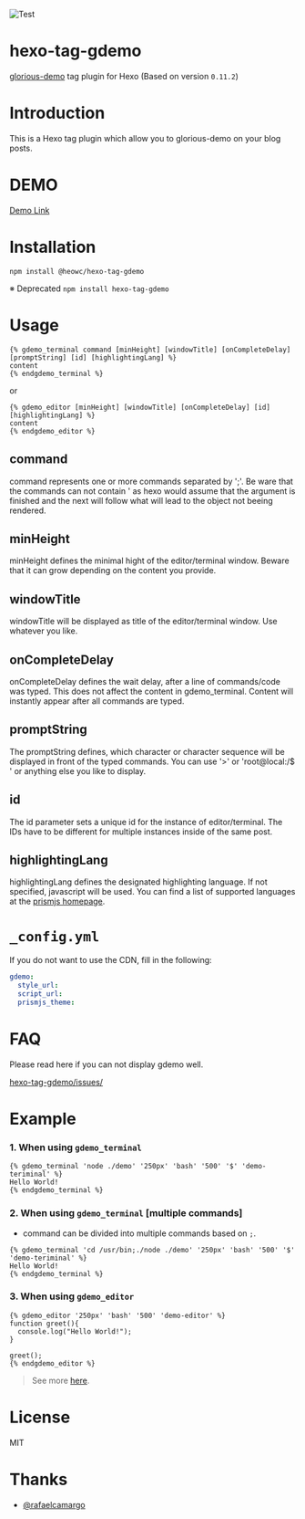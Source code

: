 ![Test](https://github.com/heowc/hexo-tag-gdemo/workflows/CI/badge.svg)

# hexo-tag-gdemo

[glorious-demo](https://github.com/glorious-codes/glorious-demo) tag plugin for Hexo (Based on version `0.11.2`)

# Introduction

This is a Hexo tag plugin which allow you to glorious-demo on your blog posts.

# DEMO

[Demo Link](https://heowc.github.io/2018/11/14/introduction-hexo-tag-gdemo/)

# Installation

```text
npm install @heowc/hexo-tag-gdemo
```

※ Deprecated `npm install hexo-tag-gdemo`

# Usage

```text
{% gdemo_terminal command [minHeight] [windowTitle] [onCompleteDelay] [promptString] [id] [highlightingLang] %}
content
{% endgdemo_terminal %}
```

or

```text
{% gdemo_editor [minHeight] [windowTitle] [onCompleteDelay] [id] [highlightingLang] %}
content
{% endgdemo_editor %}
```

## command

command represents one or more commands separated by ';'. Be ware that the commands can not contain ' as hexo would assume that the argument is finished and the next will follow what will lead to the object not beeing rendered.

## minHeight

minHeight defines the minimal hight of the editor/terminal window. Beware that it can grow depending on the content you provide.

## windowTitle

windowTitle will be displayed as title of the editor/terminal window. Use whatever you like.

## onCompleteDelay

onCompleteDelay defines the wait delay, after a line of commands/code was typed. This does not affect the content in gdemo_terminal. Content will instantly appear after all commands are typed.

## promptString

The promptString defines, which character or character sequence will be displayed in front of the typed commands. You can use '>' or 'root@local:/$ ' or anything else you like to display.

## id

The id parameter sets a unique id for the instance of editor/terminal. The IDs have to be different for multiple instances inside of the same post.

## highlightingLang

highlightingLang defines the designated highlighting language. If not specified, javascript will be used. You can find a list of supported languages at the [prismjs homepage](https://prismjs.com/#supported-languages).

# `_config.yml`

If you do not want to use the CDN, fill in the following:

```yml
gdemo:
  style_url:
  script_url: 
  prismjs_theme:
```

# FAQ

Please read here if you can not display gdemo well.

[hexo-tag-gdemo/issues/](https://github.com/heowc/hexo-tag-gdemo/issues)

# Example

### 1. When using `gdemo_terminal`

```text
{% gdemo_terminal 'node ./demo' '250px' 'bash' '500' '$' 'demo-teriminal' %}
Hello World!
{% endgdemo_terminal %}
```

### 2. When using `gdemo_terminal` [multiple commands]
   
- command can be divided into multiple commands based on `;`.
    
```text
{% gdemo_terminal 'cd /usr/bin;./node ./demo' '250px' 'bash' '500' '$' 'demo-teriminal' %}
Hello World!
{% endgdemo_terminal %}
```

### 3. When using `gdemo_editor`

```text
{% gdemo_editor '250px' 'bash' '500' 'demo-editor' %}
function greet(){
  console.log("Hello World!");
}

greet();
{% endgdemo_editor %}
```

> See more [here](https://github.com/glorious-codes/glorious-demo).

# License

MIT

# Thanks

- [@rafaelcamargo](https://github.com/rafaelcamargo)
